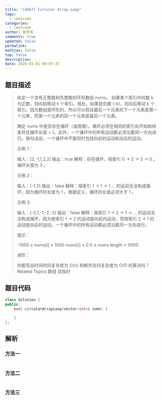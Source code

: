 ```yaml
---
title: "[0457] Circular Array Loop"
tags:
  - leetcode
categories:
  - leetcode
author: 张学志
comments: true
updated: false
permalink:
mathjax: false
top: false
description: ...
date: 2020-01-01 00:07:37
---
```


## 题目描述

> 给定一个含有正整数和负整数的环形数组 nums。 如果某个索引中的数 k 为正数，则向前移动 k 个索引。相反，如果是负数 (-k)，则向后移动 k 个索引。因为数组是环形的，所以可以假设最后一个元素的下一个元素是第一个元素，而第一个元素的前一个元素是最后一个元素。 
> 
> 确定 nums 中是否存在循环（或周期）。循环必须在相同的索引处开始和结束并且循环长度 > 1。此外，一个循环中的所有运动都必须沿着同一方向进行。换句话说，一个循环中不能同时包括向前的运动和向后的运动。 
> 
> 
> 示例 1： 
> 
> 输入：[2,-1,1,2,2]
> 输出：true
> 解释：存在循环，按索引 0 -> 2 -> 3 -> 0 。循环长度为 3 。
> 
> 
> 示例 2： 
> 
> 输入：[-1,2]
> 输出：false
> 解释：按索引 1 -> 1 -> 1 ... 的运动无法构成循环，因为循环的长度为 1 。根据定义，循环的长度必须大于 1 。
> 
> 
> 示例 3: 
> 
> 输入：[-2,1,-1,-2,-2]
> 输出：false
> 解释：按索引 1 -> 2 -> 1 -> ... 的运动无法构成循环，因为按索引 1 -> 2 的运动是向前的运动，而按索引 2 -> 1 的运动是向后的运动。一个循环中的所有运动都必须沿着同一方向进行。 
> 
> 
> 
> 提示： 
> 
> 
> -1000 ≤ nums[i] ≤ 1000 
> nums[i] ≠ 0 
> 0 ≤ nums.length ≤ 5000 
> 
> 
> 
> 
> 进阶： 
> 
> 你能写出时间时间复杂度为 O(n) 和额外空间复杂度为 O(1) 的算法吗？ 
> Related Topics 数组 双指针

## 题目代码

```cpp
class Solution {
public:
    bool circularArrayLoop(vector<int>& nums) {
        
    }
};
```

## 解析

### 方法一

```cpp

```

### 方法二

```cpp

```

### 方法三

```cpp

```

